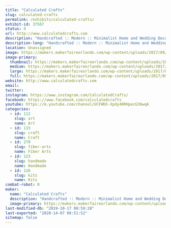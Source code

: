 ```yaml
---
title: "Calculated Crafts"
slug: calculated-crafts
permalink: /exhibits/calculated-crafts/
exhibit-id: 37567
status: 4
url: http://www.calculatedcrafts.com
description: "Handcrafted :: Modern :: Minimalist Home and Wedding Decor with a Geometric Flare"
description-long: "Handcrafted :: Modern :: Minimalist Home and Wedding Decor with a Geometric Flare"
location: Unassigned
image: https://makers.makerfaireorlando.com/wp-content/uploads/2017/09/IMG_9798.jpg
image-primary:
  thumbnail: https://makers.makerfaireorlando.com/wp-content/uploads/2017/09/IMG_9798-150x150.jpg
  medium: https://makers.makerfaireorlando.com/wp-content/uploads/2017/09/IMG_9798-300x75.jpg
  large: https://makers.makerfaireorlando.com/wp-content/uploads/2017/09/IMG_9798.jpg
  full: https://makers.makerfaireorlando.com/wp-content/uploads/2017/09/IMG_9798.jpg
website: http://www.calculatedcrafts.com
email: 
twitter: 
instagram: https://www.instagram.com/CalculatedCrafts/
facebook: https://www.facebook.com/calculatedcrafts
youtube: https://m.youtube.com/channel/UCFWbh-Xpdy40RHpecG36wqA
categories:
  - id: 112
    slug: art
    name: Art
  - id: 115
    slug: craft
    name: Craft
  - id: 270
    slug: fiber-arts
    name: Fiber Arts
  - id: 123
    slug: handmade
    name: Handmade
  - id: 126
    slug: kits
    name: Kits
combat-robot: 0
maker:
  name: "Calculated Crafts"
  description: "Handcrafted :: Modern :: Minimalist Home and Wedding Decor with a Geometric Flare"
  image-primary: https://makers.makerfaireorlando.com/wp-content/uploads/2017/09/IMG_7392-1024x1024.jpg
last-modified-db: "2019-10-17 08:59:28"
last-exported: "2020-14-07 08:51:52"
sitemap: false
---
```

